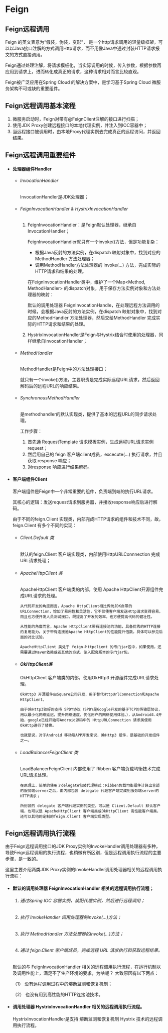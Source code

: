 # Feign

## Feign远程调用

 Feign 的英文表意为“假装，伪装，变形”， 是一个http请求调用的轻量级框架，可以以Java接口注解的方式调用Http请求，而不用像Java中通过封装HTTP请求报文的方式直接调用。

Feign通过处理注解，将请求模板化，当实际调用的时候，传入参数，根据参数再应用到请求上，进而转化成真正的请求，这种请求相对而言比较直观。

Feign被广泛应用在Spring Cloud 的解决方案中，是学习基于Spring Cloud 微服务架构不可或缺的重要组件。

## Feign远程调用基本流程

1. 微服务启动时，Feign对带有@FeignClient注解的接口进行扫描；
2. 使用JDK Proxy创建远程接口的本地代理实例，并注入到IOC容器中；
3. 当远程接口被调用时，由本地Proxy代理实例去完成真正的远程访问，并返回结果。

## Feign远程调用重要组件

- #### 处理器组件Handler
  
  - ###### InvocationHandler
    
    InvocationHandler是JDK处理器；
  
  - ###### FeignInvocationHandler & HystrixInvocationHandler
    
    1. FeignInvocationHandler：是Feign默认处理器，继承自InvocationHandler；
       
       FeignInvocationHandler就只有一个invoke()方法，但是功能复杂：
       
       - 根据Java反射的方法实例，在dispatch 映射对象中，找到对应的MethodHandler 方法处理器；
       - 调用MethodHandler方法处理器的 invoke(...) 方法，完成实际的HTTP请求和结果的处理。
       
       在FeignInvocationHandler类中，维护了一个Map<Method, MethodHandler> 的dispatch对象，用于保存方法实例对象和方法处理器的映射：
       
       默认的调用处理器 FeignInvocationHandle，在处理远程方法调用的时候，会根据Java反射的方法实例，在dispatch 映射对象中，找到对应的MethodHandler 方法处理器，然后交给MethodHandler 完成实际的HTTP请求和结果的处理。
    
    2. HystrixInvocationHandler是Feign与Hystrix结合时使用的处理器，同样继承自InvocationHandler；
  
  - ###### MethodHandler
    
    MethodHandler是Feign中的方法处理接口；
    
    就只有一个invoke()方法，主要职责是完成实际远程URL请求，然后返回解码后的远程URL的响应结果。
  
  - ###### SynchronousMethodHandler
    
    是methodhandler的默认实现类，提供了基本的远程URL的同步请求处理。
    
    工作步骤：
    
    1. 首先通 RequestTemplate 请求模板实例，生成远程URL请求实例 request；
    2. 然后用自己的 feign 客户端client成员，excecute(…) 执行请求，并且获取 response 响应；
    3. 对response 响应进行结果解码。

- #### 客户端组件Client
  
  客户端组件是Feign中一个非常重要的组件，负责端到端的执行URL请求。
  
  其核心的逻辑：发送request请求到服务器，并接收response响应后进行解码。
  
  由于不同的feign.Client 实现类，内部完成HTTP请求的组件和技术不同，故，feign.Client 有多个不同的实现：
  
  - ###### Client.Default 类
    
    默认的feign.Client 客户端实现类，内部使用HttpURLConnnection 完成URL请求处理；
  
  - ###### ApacheHttpClient 类
    
    ApacheHttpClient 客户端类的内部，使用 Apache HttpClient开源组件完成URL请求的处理。
    
    ```
    从代码开发的角度而言，Apache HttpClient相比传统JDK自带的URLConnection，增加了易用性和灵活性，它不仅使客户端发送Http请求变得容易，而且也方便开发人员测试接口。既提高了开发的效率，也方便提高代码的健壮性。
    
    从性能的角度而言，Apache HttpClient带有连接池的功能，具备优秀的HTTP连接的复用能力。关于带有连接池Apache HttpClient的性能提升倍数，具体可以参见后面的对比试验。
    
    ApacheHttpClient 类处于 feign-httpclient 的专门jar包中，如果使用，还需要通过Maven依赖或者其他的方式，倒入配套版本的专门jar包。
    ```
  
  - ##### OkHttpClient类
    
    OkHttpClient 客户端类的内部，使用OkHttp3 开源组件完成URL请求处理。
    
    ```
    OkHttp3 开源组件由Square公司开发，用于替代HttpUrlConnection和Apache HttpClient。
    
    由于OkHttp3较好的支持 SPDY协议（SPDY是Google开发的基于TCP的传输层协议，用以最小化网络延迟，提升网络速度，优化用户的网络使用体验。），从Android4.4开始，google已经开始将Android源码中的 HttpURLConnection 请求类使用OkHttp进行了替换。
    
    也就是说，对于Android 移动端APP开发来说，OkHttp3 组件，是基础的开发组件之一。
    ```
  
  - ###### LoadBalancerFeignClient 类
    
    LoadBalancerFeignClient 内部使用了 Ribben 客户端负载均衡技术完成URL请求处理。
    
    ```
    在原理上，简单的使用了delegate包装代理模式：Ribben负载均衡组件计算出合适的服务端server之后，由内部包装 delegate 代理客户端完成到服务端server的HTTP请求；
    
    所封装的 delegate 客户端代理实例的类型，可以是 Client.Default 默认客户端，也可以是 ApacheHttpClient 客户端类或OkHttpClient 高性能客户端类，还可以其他的定制的feign.Client 客户端实现类型。
    ```

## Feign远程调用执行流程

由于Feign远程调用接口的JDK Proxy实例的InvokeHandler调用处理器有多种，导致Feign远程调用的执行流程，也稍微有所区别，但是远程调用执行流程的主要步骤，是一致的。

这里主要介绍两类JDK Proxy实例的InvokeHandler调用处理器相关的远程调用执行流程：

- #### 默认的调用处理器 FeignInvocationHandler 相关的远程调用执行流程；
  
  1. ###### 通过Spring IOC 容器实例，装配代理实例，然后进行远程调用；
  
  2. ###### 执行 InvokeHandler 调用处理器的invoke(…)方法；
  
  3. ###### 执行 MethodHandler 方法处理器的invoke(…)方法；
  
  4. ###### 通过 feign.Client 客户端成员，完成远程 URL 请求执行和获取远程结果。
  
  默认的与 FeignInvocationHandler 相关的远程调用执行流程，在运行机制以及调用性能上，满足不了生产环境的要求，为啥呢？ 大致原因有以下两点：
  
  （1） 没有远程调用过程中的熔断监测和恢复机制；
  
  （2） 也没有用到高性能的HTTP连接池技术。

- #### 调用处理器 HystrixInvocationHandler 相关的远程调用执行流程。
  
  HystrixInvocationHandler是支持 熔断监测和恢复机制 Hystrix 技术的远程调用执行流程。
